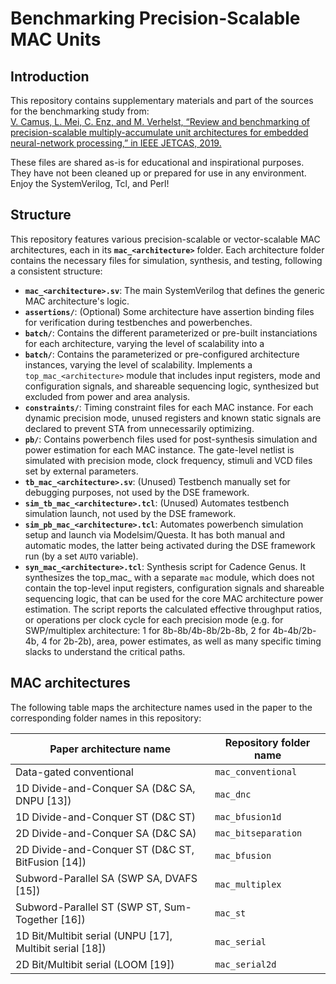 Benchmarking Precision-Scalable MAC Units
=========================================

Introduction
------------

This repository contains supplementary materials and part of the sources
for the benchmarking study from:\
[V. Camus, L. Mei, C. Enz, and M. Verhelst, “Review and benchmarking
of precision-scalable multiply-accumulate unit architectures for
embedded neural-network processing,” in IEEE JETCAS, 2019.
](https://doi.org/10.1109/JETCAS.2019.2950386)

These files are shared as-is for educational and inspirational purposes.
They have not been cleaned up or prepared for use in any environment.
Enjoy the SystemVerilog, Tcl, and Perl!


Structure
---------

This repository features various precision-scalable or vector-scalable MAC
architectures, each in its **`mac_<architecture>`** folder. Each architecture
folder contains the necessary files for simulation, synthesis, and testing,
following a consistent structure:

- **`mac_<architecture>.sv`**: The main SystemVerilog that defines the generic MAC architecture's logic.
- **`assertions/`**: (Optional) Some architecture have assertion binding files for verification during testbenches and powerbenches.
- **`batch/`**: Contains the different parameterized or pre-built instanciations for each architecture, varying the level of scalability into a 
- **`batch/`**: Contains the parameterized or pre-configured architecture instances, varying the level of scalability. Implements a `top_mac_<architecture>` module that includes input registers, mode and configuration signals, and shareable sequencing logic, synthesized but excluded from power and area analysis.
- **`constraints/`**: Timing constraint files for each MAC instance. For each dynamic precision mode, unused registers and known static signals are declared to prevent STA from unnecessarily optimizing.
- **`pb/`**: Contains powerbench files used for post-synthesis simulation and power estimation for each MAC instance. The gate-level netlist is simulated with precision mode, clock frequency, stimuli and VCD files set by external parameters.
- **`tb_mac_<architecture>.sv`**: (Unused) Testbench manually set for debugging purposes, not used by the DSE framework.
- **`sim_tb_mac_<architecture>.tcl`**: (Unused) Automates testbench simulation launch, not used by the DSE framework.
- **`sim_pb_mac_<architecture>.tcl`**: Automates powerbench simulation setup and launch via Modelsim/Questa. It has both manual and automatic modes, the latter being activated during the DSE framework run (by a set ``AUTO`` variable).
- **`syn_mac_<architecture>.tcl`**: Synthesis script for Cadence Genus. It synthesizes the top_mac_<architecture> with a separate `mac` module, which does not contain the top-level input registers, configuration signals and shareable sequencing logic, that can be used for the core MAC architecture power estimation. The script reports the calculated effective throughput ratios, or operations per clock cycle for each precision mode (e.g. for SWP/multiplex architecture: 1 for 8b-8b/4b-8b/2b-8b, 2 for 4b-4b/2b-4b, 4 for 2b-2b), area, power estimates, as well as many specific timing slacks to understand the critical paths.



MAC architectures
-----------------

The following table maps the architecture names used in the paper to the
corresponding folder names in this repository:

| Paper architecture name                                  | Repository folder name |
|----------------------------------------------------------|------------------------|
| Data-gated conventional                                  | `mac_conventional`     |
| 1D Divide-and-Conquer SA (D&C SA, DNPU [13])             | `mac_dnc`              |
| 1D Divide-and-Conquer ST (D&C ST)                        | `mac_bfusion1d`        |
| 2D Divide-and-Conquer SA (D&C SA)                        | `mac_bitseparation`    |
| 2D Divide-and-Conquer ST (D&C ST, BitFusion [14])        | `mac_bfusion`          |
| Subword-Parallel SA (SWP SA, DVAFS [15])                 | `mac_multiplex`        |
| Subword-Parallel ST (SWP ST, Sum-Together [16])          | `mac_st`               |
| 1D Bit/Multibit serial (UNPU [17], Multibit serial [18]) | `mac_serial`           |
| 2D Bit/Multibit serial (LOOM [19])                       | `mac_serial2d`         |